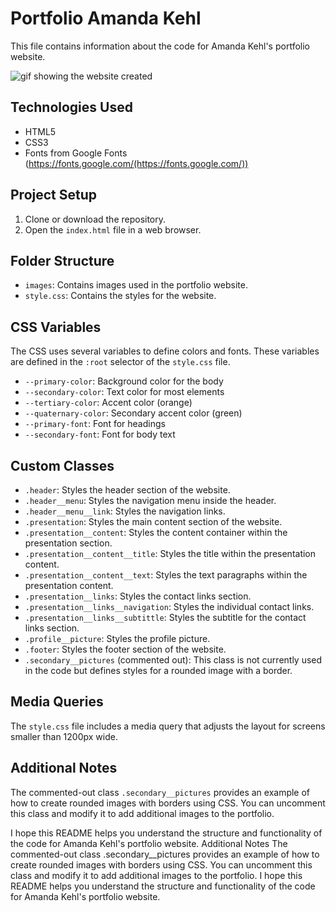 # Portfolio Amanda Kehl

This file contains information about the code for Amanda Kehl's portfolio website.

![gif showing the website created](https://github.com/amandacp-kehl/portfolio/blob/main/images/Animation.gif)

## Technologies Used

* HTML5
* CSS3
* Fonts from Google Fonts (https://fonts.google.com/(https://fonts.google.com/))

## Project Setup

1. Clone or download the repository.
2. Open the `index.html` file in a web browser.

## Folder Structure

* `images`: Contains images used in the portfolio website.
* `style.css`: Contains the styles for the website.

## CSS Variables

The CSS uses several variables to define colors and fonts. These variables are defined in the `:root` selector of the `style.css` file.

* `--primary-color`: Background color for the body
* `--secondary-color`: Text color for most elements
* `--tertiary-color`: Accent color (orange)
* `--quaternary-color`: Secondary accent color (green)
* `--primary-font`: Font for headings
* `--secondary-font`: Font for body text

## Custom Classes

* `.header`: Styles the header section of the website.
* `.header__menu`: Styles the navigation menu inside the header.
* `.header__menu__link`: Styles the navigation links.
* `.presentation`: Styles the main content section of the website.
* `.presentation__content`: Styles the content container within the presentation section.
* `.presentation__content__title`: Styles the title within the presentation content.
* `.presentation__content__text`: Styles the text paragraphs within the presentation content.
* `.presentation__links`: Styles the contact links section.
* `.presentation__links__navigation`: Styles the individual contact links.
* `.presentation__links__subtittle`: Styles the subtitle for the contact links section.
* `.profile__picture`: Styles the profile picture.
* `.footer`: Styles the footer section of the website.
* `.secondary__pictures` (commented out): This class is not currently used in the code but defines styles for a rounded image with a border.

## Media Queries

The `style.css` file includes a media query that adjusts the layout for screens smaller than 1200px wide.

## Additional Notes

The commented-out class `.secondary__pictures` provides an example of how to create rounded images with borders using CSS. You can uncomment this class and modify it to add additional images to the portfolio.

I hope this README helps you understand the structure and functionality of the code for Amanda Kehl's portfolio website.
Additional Notes
The commented-out class .secondary__pictures provides an example of how to create rounded images with borders using CSS. You can uncomment this class and modify it to add additional images to the portfolio.
I hope this README helps you understand the structure and functionality of the code for Amanda Kehl's portfolio website.
